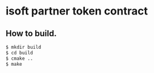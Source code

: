 # isoft partner token contract

## How to build. 

```bash
$ mkdir build
$ cd build
$ cmake ..
$ make
```


